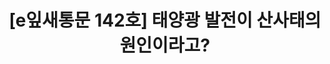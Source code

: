 ---
href: 'https://stib.ee/ruR2#new_tab'
title: '[e잎새통문 142호] 태양광 발전이 산사태의 원인이라고?'
img: '/_assets/142.jpg'
---
